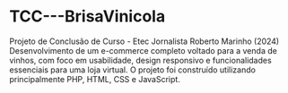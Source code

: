 # TCC---BrisaVinicola
Projeto de Conclusão de Curso - Etec Jornalista Roberto Marinho (2024) Desenvolvimento de um e-commerce completo voltado para a venda de vinhos, com foco em usabilidade, design responsivo e funcionalidades essenciais para uma loja virtual. O projeto foi construído utilizando principalmente PHP, HTML, CSS e JavaScript.
